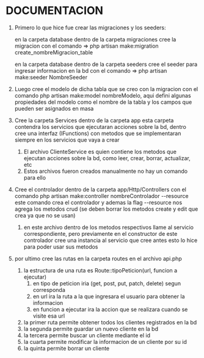 # DOCUMENTACION

1. Primero lo que hice fue crear las migraciones y los seeders:
   
    en la carpeta database dentro de la carpeta migraciones cree la migracion con el comando => php artisan make:migration create_nombreMigracion_table

    en la carpeta database dentro de la carpeta seeders cree el seeder para ingresar informacion en la bd con el comando => php artisan make:seeder NombreSeeder
2. Luego cree el modelo de dicha tabla que se creo con la migracion con el comando php artisan make:model nombreModelo, aqui defini algunas propiedades del modelo como el nombre de la tabla y los campos que pueden ser asignados en masa 
3. Cree la carpeta Services dentro de la carpeta app esta carpeta contendra los servicios que ejecutaran acciones sobre la bd, dentro cree una interfaz (IFunctions) con metodos que se implementaran siempre en los servicios que vaya a crear
   1. El archivo ClienteService es quien contiene los metodos que ejecutan acciones sobre la bd, como leer, crear, borrar, actualizar, etc
   2. Estos archivos fueron creados manualmente no hay un comando para ello 
4. Cree el controlador dentro de la carpeta app/Http/Controllers con el comando php artisan make:controller nombreControlador --resource este comando crea el controlador y ademas la flag --resource nos agrega los metodos crud (se deben borrar los metodos create y edit que crea ya que no se usan)
   1. en este archivo dentro de los metodos respectivos llame al servicio correspondiente, pero previamente en el constructor de este controlador cree una instancia al servicio que cree antes esto lo hice para poder usar sus metodos 
5. por ultimo cree las rutas en la carpeta routes en el archivo api.php
   1. la estructura de una ruta es Route::tipoPeticion(url, funcion a ejecutar) 
      1. en tipo de peticion iria (get, post, put, patch, delete) segun corresponda
      2. en url ira la ruta a la que ingresara el usuario para obtener la informacion
      3. en funcion a ejecutar ira la accion que se realizara cuando se visite esa url
   2. la primer ruta permite obtener todos los clientes registrados en la bd
   3. la segunda permite guardar un nuevo cliente en la bd
   4. la tercera permite buscar un cliente mediante el id
   5. la cuarta permite modificar la informacion de un cliente por su id
   6. la quinta permite borrar un cliente
